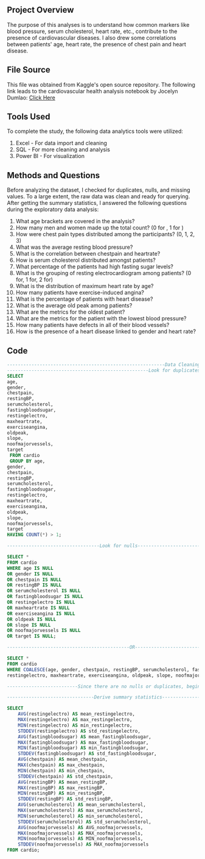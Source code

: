 ## Project Overview
The purpose of this analyses is to understand how common markers like blood pressure, serum cholesterol, heart rate, etc., contribute to the presence of cardiovascular diseases. I also drew some correlations between patients' age, heart rate, the presence of chest pain and heart disease.

## File Source
This file was obtained from Kaggle's open source repository. The following link leads to the cardiovascular health analysis notebook by Jocelyn Dumlao: [Click Here](https://www.kaggle.com/code/jocelyndumlao/cardiovascular-health-analysis/notebook#%EF%AE%A9%D9%A8%D9%80%E2%9D%A4%EF%B8%8F%EF%AE%A9%D9%A8%D9%80%EF%AE%A9%EF%AE%A9Exploratory-Data-Analysis-(EDA)%F0%9F%93%8A)

## Tools Used
To complete the study, the following data analytics tools were utilized:
1. Excel - For data import and cleaning
2. SQL - For more cleaning and analysis
3. Power BI - For visualization

## Methods and Questions
Before analyzing the dataset, I checked for duplicates, nulls, and missing values. To a large extent, the raw data was clean and ready for querying. After getting the summary statistics, I answered the following questions during the exploratory data analysis:
1. What age brackets are covered in the analysis?
2. How many men and women made up the total count? (0 for , 1 for   )
3. How were chest pain types distributed among the participants? (0, 1, 2, 3)
4. What was the average resting blood pressure?
5. What is the correlation between chestpain and heartrate?
6. How is serum cholesterol distributed amongst patients?
7. What percentage of the patients had high fasting sugar levels?
8. What is the grouping of resting electrocardiogram among patients? (0 for, 1 for, 2 for)
9. What is the distribution of maximum heart rate by age?
10. How many patients have exercise-induced angina?
11. What is the percentage of patients with heart disease?
12. What is the average old peak among patients?
13. What are the metrics for the oldest patient?
14. What are the metrics for the patient with the lowest blood pressure?
15. How many patients have defects in all of their blood vessels?
16. How is the presence of a heart disease linked to gender and heart rate?

## Code
```sql
----------------------------------------------------------Data Cleaning--------------------------------------------------------------------
----------------------------------------------------Look for duplicates--------------------------------------------------------------------
SELECT 
age,
gender,
chestpain,
restingBP,
serumcholesterol,
fastingbloodsugar,
restingelectro, 
maxheartrate,
exerciseangina,
oldpeak,
slope,
noofmajorvessels,
target
 FROM cardio
 GROUP BY age,
gender,
chestpain,
restingBP,
serumcholesterol,
fastingbloodsugar,
restingelectro, 
maxheartrate,
exerciseangina,
oldpeak,
slope,
noofmajorvessels,
target
HAVING COUNT(*) > 1;

----------------------------------Look for nulls---------------------------------------------------------------------------------------

SELECT * 
FROM cardio
WHERE age IS NULL
OR gender IS NULL
OR chestpain IS NULL
OR restingBP IS NULL
OR serumcholesterol IS NULL
OR fastingbloodsugar IS NULL
OR restingelectro IS NULL
OR maxheartrate IS NULL
OR exerciseangina IS NULL
OR oldpeak IS NULL
OR slope IS NULL
OR noofmajorvessels IS NULL
OR target IS NULL;

---------------------------------------------OR-------------------------------------------------------------------------------------------

SELECT * 
FROM cardio
WHERE COALESCE(age, gender, chestpain, restingBP, serumcholesterol, fastingbloodsugar, 
restingelectro, maxheartrate, exerciseangina, oldpeak, slope, noofmajorvessels, target) IS NULL;

--------------------------Since there are no nulls or duplicates, begin EDA----------------------------------------------------------------

--------------------------------Derive summary statistics----------------------------------------------------------------------------------

SELECT 
    AVG(restingelectro) AS mean_restingelectro,
    MAX(restingelectro) AS max_restingelectro,
    MIN(restingelectro) AS min_restingelectro,
    STDDEV(restingelectro) AS std_restingelectro,
    AVG(fastingbloodsugar) AS mean_fastingbloodsugar,
    MAX(fastingbloodsugar) AS max_fastingbloodsugar,
    MIN(fastingbloodsugar) AS min_fastingbloodsugar,
    STDDEV(fastingbloodsugar) AS std_fastingbloodsugar,
    AVG(chestpain) AS mean_chestpain,
    MAX(chestpain) AS max_chestpain,
    MIN(chestpain) AS min_chestpain,
    STDDEV(chestpain) AS std_chestpain,
    AVG(restingBP) AS mean_restingBP,
    MAX(restingBP) AS max_restingBP,
    MIN(restingBP) AS min_restingBP,
    STDDEV(restingBP) AS std_restingBP,
    AVG(serumcholesterol) AS mean_serumcholesterol,
    MAX(serumcholesterol) AS max_serumcholesterol,
    MIN(serumcholesterol) AS min_serumcholesterol,
    STDDEV(serumcholesterol) AS std_serumcholesterol,
    AVG(noofmajorvessels) AS AVG_noofmajorvessels,
    MAX(noofmajorvessels) AS MAX_noofmajorvessels,
    MIN(noofmajorvessels) AS MIN_noofmajorvessels,
    STDDEV(noofmajorvessels) AS MAX_noofmajorvessels
FROM cardio;
```
